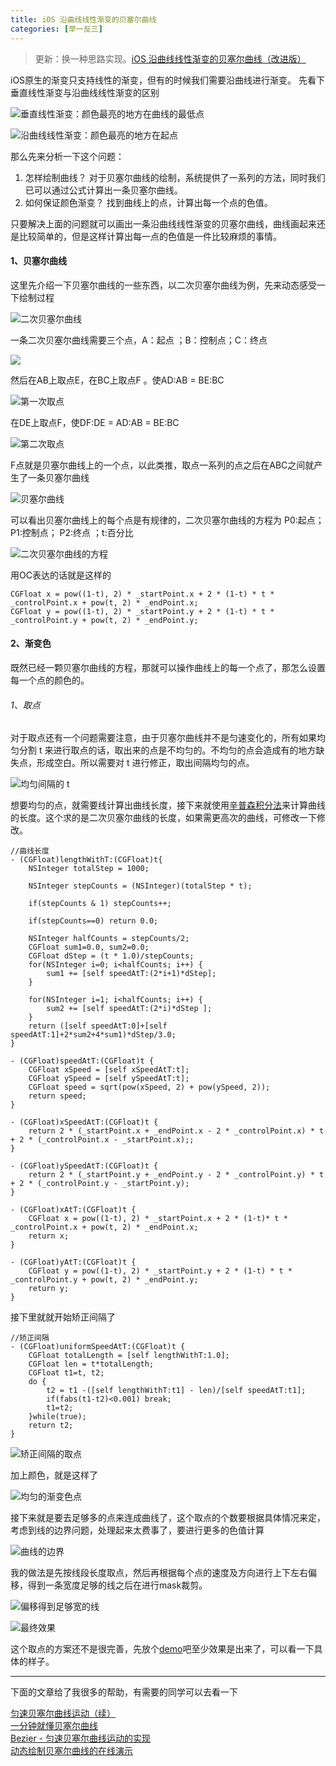 ```yaml
---
title: iOS 沿曲线线性渐变的贝塞尔曲线
categories: [举一反三]
---
```


> 更新：换一种思路实现。[iOS 沿曲线线性渐变的贝塞尔曲线（改进版）](http://www.jianshu.com/p/9475d98eccd5)

iOS原生的渐变只支持线性的渐变，但有的时候我们需要沿曲线进行渐变。
先看下垂直线性渐变与沿曲线线性渐变的区别

![垂直线性渐变：颜色最亮的地方在曲线的最低点](http://upload-images.jianshu.io/upload_images/1681985-f5bea9e1d9f408f1.png?imageMogr2/auto-orient/strip%7CimageView2/2/w/500)

![沿曲线线性渐变：颜色最亮的地方在起点](http://upload-images.jianshu.io/upload_images/1681985-ba5176d179f77972.png?imageMogr2/auto-orient/strip%7CimageView2/2/w/500)

那么先来分析一下这个问题：
1. 怎样绘制曲线？
对于贝塞尔曲线的绘制，系统提供了一系列的方法，同时我们已可以通过公式计算出一条贝塞尔曲线。
2. 如何保证颜色渐变？
找到曲线上的点，计算出每一个点的色值。

只要解决上面的问题就可以画出一条沿曲线线性渐变的贝塞尔曲线，曲线画起来还是比较简单的，但是这样计算出每一点的色值是一件比较麻烦的事情。

#### 1、贝塞尔曲线
这里先介绍一下贝塞尔曲线的一些东西，以二次贝塞尔曲线为例，先来动态感受一下绘制过程

![二次贝塞尔曲线](http://upload-images.jianshu.io/upload_images/1681985-ccdeca82b531935b.gif?imageMogr2/auto-orient/strip)

一条二次贝塞尔曲线需要三个点，A：起点  ；B：控制点；C：终点

![](http://upload-images.jianshu.io/upload_images/1681985-99b2322cd565b4c7.png?imageMogr2/auto-orient/strip%7CimageView2/2/w/520)

然后在AB上取点E，在BC上取点F 。使AD:AB = BE:BC

![第一次取点](http://upload-images.jianshu.io/upload_images/1681985-b7817ce6361f8792.png?imageMogr2/auto-orient/strip%7CimageView2/2/w/520)

在DE上取点F，使DF:DE = AD:AB = BE:BC

![第二次取点](http://upload-images.jianshu.io/upload_images/1681985-9bbc8768a9703891.png?imageMogr2/auto-orient/strip%7CimageView2/2/w/520)

F点就是贝塞尔曲线上的一个点，以此类推，取点一系列的点之后在ABC之间就产生了一条贝塞尔曲线

![贝塞尔曲线](http://upload-images.jianshu.io/upload_images/1681985-205360f03149489d.png?imageMogr2/auto-orient/strip%7CimageView2/2/w/520)

可以看出贝塞尔曲线上的每个点是有规律的，二次贝塞尔曲线的方程为
P0:起点；P1:控制点； P2:终点 ；t:百分比

![二次贝塞尔曲线的方程](http://upload-images.jianshu.io/upload_images/1681985-7ca7bcf2f8f69db2.png?imageMogr2/auto-orient/strip%7CimageView2/2/w/1240)

用OC表达的话就是这样的

```objective_c
CGFloat x = pow((1-t), 2) * _startPoint.x + 2 * (1-t) * t * _controlPoint.x + pow(t, 2) * _endPoint.x;
CGFloat y = pow((1-t), 2) * _startPoint.y + 2 * (1-t) * t * _controlPoint.y + pow(t, 2) * _endPoint.y;
```

#### 2、渐变色
既然已经一颗贝塞尔曲线的方程，那就可以操作曲线上的每一个点了，那怎么设置每一个点的颜色的。

###### 1、取点
对于取点还有一个问题需要注意，由于贝塞尔曲线并不是匀速变化的，所有如果均匀分割 t 来进行取点的话，取出来的点是不均匀的。不均匀的点会造成有的地方缺失点，形成空白。所以需要对 t 进行修正，取出间隔均匀的点。

![均匀间隔的 t ](http://upload-images.jianshu.io/upload_images/1681985-c44f1330c9988e71.png?imageMogr2/auto-orient/strip%7CimageView2/2/w/520)

想要均匀的点，就需要线计算出曲线长度，接下来就使用[辛普森积分法](http://en.wikipedia.org/wiki/Simpson's_rule)来计算曲线的长度。这个求的是二次贝塞尔曲线的长度，如果需更高次的曲线，可修改一下修改。

```objective_c
//曲线长度
- (CGFloat)lengthWithT:(CGFloat)t{
    NSInteger totalStep = 1000;
    
    NSInteger stepCounts = (NSInteger)(totalStep * t);
    
    if(stepCounts & 1) stepCounts++;
    
    if(stepCounts==0) return 0.0;
    
    NSInteger halfCounts = stepCounts/2;
    CGFloat sum1=0.0, sum2=0.0;
    CGFloat dStep = (t * 1.0)/stepCounts;
    for(NSInteger i=0; i<halfCounts; i++) {
        sum1 += [self speedAtT:(2*i+1)*dStep];
    }
    
    for(NSInteger i=1; i<halfCounts; i++) {
        sum2 += [self speedAtT:(2*i)*dStep ];
    }
    return ([self speedAtT:0]+[self speedAtT:1]+2*sum2+4*sum1)*dStep/3.0;
}

- (CGFloat)speedAtT:(CGFloat)t {
    CGFloat xSpeed = [self xSpeedAtT:t];
    CGFloat ySpeed = [self ySpeedAtT:t];
    CGFloat speed = sqrt(pow(xSpeed, 2) + pow(ySpeed, 2));
    return speed;
}

- (CGFloat)xSpeedAtT:(CGFloat)t {
    return 2 * (_startPoint.x + _endPoint.x - 2 * _controlPoint.x) * t + 2 * (_controlPoint.x - _startPoint.x);;
}

- (CGFloat)ySpeedAtT:(CGFloat)t {
    return 2 * (_startPoint.y + _endPoint.y - 2 * _controlPoint.y) * t + 2 * (_controlPoint.y - _startPoint.y);
}

- (CGFloat)xAtT:(CGFloat)t {
    CGFloat x = pow((1-t), 2) * _startPoint.x + 2 * (1-t)* t * _controlPoint.x + pow(t, 2) * _endPoint.x;
    return x;
}

- (CGFloat)yAtT:(CGFloat)t {
    CGFloat y = pow((1-t), 2) * _startPoint.y + 2 * (1-t) * t * _controlPoint.y + pow(t, 2) * _endPoint.y;
    return y;
}
```

接下里就就开始矫正间隔了

```objective_c
//矫正间隔
- (CGFloat)uniformSpeedAtT:(CGFloat)t {
    CGFloat totalLength = [self lengthWithT:1.0];
    CGFloat len = t*totalLength;
    CGFloat t1=t, t2;
    do {
        t2 = t1 -([self lengthWithT:t1] - len)/[self speedAtT:t1];
        if(fabs(t1-t2)<0.001) break;
        t1=t2;
    }while(true);
    return t2;
}
```

![矫正间隔的取点](http://upload-images.jianshu.io/upload_images/1681985-f7fc2ca282ca4dcf.png?imageMogr2/auto-orient/strip%7CimageView2/2/w/520)

加上颜色，就是这样了

![均匀的渐变色点](http://upload-images.jianshu.io/upload_images/1681985-b8dd24f6ba9eb05a.png?imageMogr2/auto-orient/strip%7CimageView2/2/w/520)


接下来就是要去足够多的点来连成曲线了，这个取点的个数要根据具体情况来定，
考虑到线的边界问题，处理起来太费事了，要进行更多的色值计算

![曲线的边界](http://upload-images.jianshu.io/upload_images/1681985-aa32e0c761020036.png?imageMogr2/auto-orient/strip%7CimageView2/2/w/1240)

我的做法是先按线段长度取点，然后再根据每个点的速度及方向进行上下左右偏移，得到一条宽度足够的线之后在进行mask裁剪。


![偏移得到足够宽的线](http://upload-images.jianshu.io/upload_images/1681985-0d116449a096c86b.png?imageMogr2/auto-orient/strip%7CimageView2/2/w/520)

![最终效果](http://upload-images.jianshu.io/upload_images/1681985-926b826a1ad02d08.png?imageMogr2/auto-orient/strip%7CimageView2/2/w/520)


这个取点的方案还不是很完善，先放个[demo](https://github.com/DullDevil/GradientBezierLine)吧至少效果是出来了，可以看一下具体的样子。

---


下面的文章给了我很多的帮助，有需要的同学可以去看一下  

[匀速贝塞尔曲线运动（续）](http://blog.csdn.net/kongbu0622/article/details/10124065)  
[一分钟就懂贝塞尔曲线](http://blog.csdn.net/lggisking/article/details/51790963)  
[Bezier - 匀速贝塞尔曲线运动的实现](http://www.cnblogs.com/didi/archive/2009/09/09/1563435.html)  
[动态绘制贝塞尔曲线的在线演示](http://myst729.github.io/bezier-curve)

